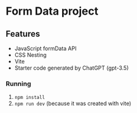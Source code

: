 # Form Data project

## Features
- JavaScript formData API
- CSS Nesting
- Vite
- Starter code generated by ChatGPT (gpt-3.5)

### Running
1. `npm install`
2. `npm run dev` (because it was created with vite)

